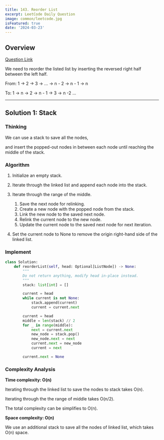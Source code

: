```yaml
---
title: 143. Reorder List
excerpt: LeetCode Daily Question
image: common/leetcode.jpg
isFeatured: true
date: '2024-03-23'
---
```


## Overview

[Question Link](https://leetcode.com/problems/reorder-list/submissions/1211336582/)

We need to reorder the listed list by inserting the reversed right half between the left half.

From: 1 -> 2 -> 3 -> ... -> n - 2 -> n - 1 -> n

To: 1 -> n -> 2 -> n - 1 -> 3 -> n -2 ...

---

## Solution 1: Stack

### Thinking

We can use a stack to save all the nodes,

and insert the popped-out nodes in between each node until reaching the middle of the stack.

### Algorithm

1. Initialize an empty stack.

2. Iterate through the linked list and append each node into the stack.

3. Iterate through the range of the middle.

   1. Save the next node for relinking.
   2. Create a new node with the popped node from the stack.
   3. Link the new node to the saved next node.
   4. Relink the current node to the new node.
   5. Update the current node to the saved next node for next iteration.

4. Set the current node to None to remove the origin right-hand side of the linked list.

### Implement

```python
class Solution:
    def reorderList(self, head: Optional[ListNode]) -> None:
        """
        Do not return anything, modify head in-place instead.
        """
        stack: list[int] = []

        current = head
        while current is not None:
            stack.append(current)
            current = current.next

        current = head
        middle = len(stack) // 2
        for _ in range(middle):
            next = current.next
            new_node = stack.pop()
            new_node.next = next
            current.next = new_node
            current = next

        current.next = None
```

### Complexity Analysis

**Time complexity: O(n)**

Iterating through the linked list to save the nodes to stack takes O(n).

Iterating through the the range of middle takes O(n/2).

The total complexity can be simplifies to O(n).

**Space complexity: O(n)**

We use an additional stack to save all the nodes of linked list, which takes O(n) space.
